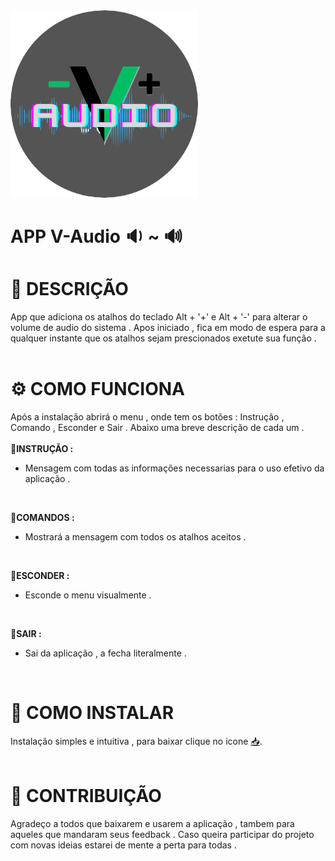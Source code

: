 <img src='codigo/img/icone_prin.png' width= 300>

# APP V-Audio :sound: ~ :loud_sound:

# :memo: DESCRIÇÃO 
  App que adiciona os atalhos do teclado Alt + '+' e Alt + '-' para alterar o volume de audio do sistema .
  Apos iniciado , fica em modo de espera para a qualquer instante que os atalhos sejam prescionados exetute sua função .
  <br><br>
  
# :gear: COMO FUNCIONA 
  Após a instalação abrirá o menu , onde tem os botões : Instrução , Comando , Esconder e Sair . Abaixo uma breve descrição de cada um .
  <br><br>
  :wrench:**INSTRUÇÃO :**
  + Mensagem com todas as informações necessarias para o uso efetivo da aplicação .
  <br>
  
  :wrench:**COMANDOS :** 
  + Mostrará a mensagem com todos os atalhos aceitos .
  <br>
  
  :wrench:**ESCONDER :**
  + Esconde o menu visualmente .
<br>

:wrench:**SAIR :**
+ Sai da aplicação , a fecha literalmente .
<br>
  
# :minidisc: COMO INSTALAR 
  Instalação simples e intuitiva , para baixar clique no icone [:inbox_tray:](https://github.com/DougVikt/APP_V-AUDIO/raw/main/executaveis/V-Audio_V-1,0.exe).
<br><br>

# :handshake: CONTRIBUIÇÃO 
Agradeço a todos que baixarem e usarem a aplicação , tambem para aqueles que mandaram seus feedback . Caso queira participar do projeto com novas ideias estarei de mente a perta para todas .
